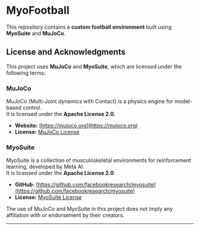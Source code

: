 # MyoFootball
This repository contains a **custom football environment** built using **MyoSuite** and **MuJoCo**. 
  
## License and Acknowledgments

This project uses **MuJoCo** and **MyoSuite**, which are licensed under the following terms:

### **MuJoCo**
MuJoCo (Multi-Joint dynamics with Contact) is a physics engine for model-based control.  
It is licensed under the **Apache License 2.0**.  
- **Website:** [https://mujoco.org](https://mujoco.org)  
- **License:** [MuJoCo License](https://github.com/google-deepmind/mujoco/blob/main/LICENSE)  

### **MyoSuite**
MyoSuite is a collection of musculoskeletal environments for reinforcement learning, developed by Meta AI.  
It is licensed under the **Apache License 2.0**.  
- **GitHub:** [https://github.com/facebookresearch/myosuite](https://github.com/facebookresearch/myosuite)  
- **License:** [MyoSuite License](https://github.com/facebookresearch/myosuite/blob/main/LICENSE)  

The use of MuJoCo and MyoSuite in this project does not imply any affiliation with or endorsement by their creators.

---
